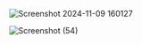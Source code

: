 ![Screenshot 2024-11-09 160127](https://github.com/user-attachments/assets/1bac789d-f602-47a7-8f9d-3d19991690eb)








![Screenshot (54)](https://github.com/user-attachments/assets/ac339b75-0b32-4500-bf15-1debcae9bd94)
